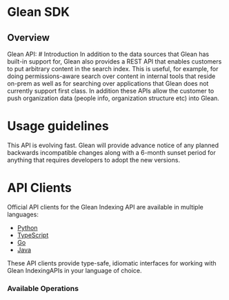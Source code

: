 # Glean SDK

## Overview

Glean API: # Introduction
In addition to the data sources that Glean has built-in support for, Glean also provides a REST API that enables customers to put arbitrary content in the search index. This is useful, for example, for doing permissions-aware search over content in internal tools that reside on-prem as well as for searching over applications that Glean does not currently support first class. In addition these APIs allow the customer to push organization data (people info, organization structure etc) into Glean.

# Usage guidelines
This API is evolving fast. Glean will provide advance notice of any planned backwards incompatible changes along
with a 6-month sunset period for anything that requires developers to adopt the new versions.

# API Clients
Official API clients for the Glean Indexing API are available in multiple languages:

- [Python](https://github.com/gleanwork/api-client-python)
- [TypeScript](https://github.com/gleanwork/api-client-typescript)
- [Go](https://github.com/gleanwork/api-client-go)
- [Java](https://github.com/gleanwork/api-client-java)

These API clients provide type-safe, idiomatic interfaces for working with Glean IndexingAPIs in your language of choice.


### Available Operations
